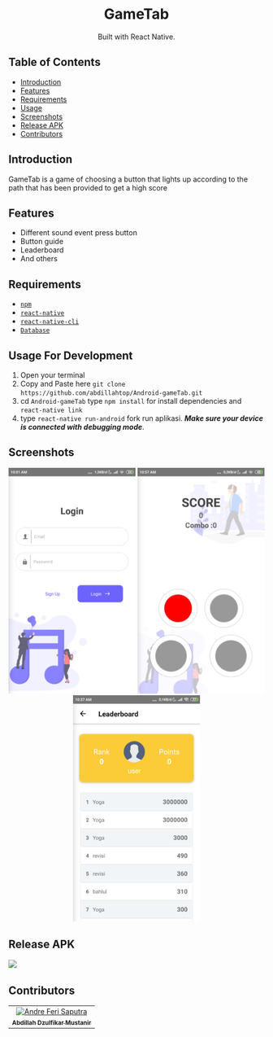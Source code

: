 <h1 align="center">GameTab</h1>

<p align="center">
  Built with React Native.
</p>

## Table of Contents

- [Introduction](#introduction)
- [Features](#features)
- [Requirements](#requirements)
- [Usage](#usage-for-development)
- [Screenshots](#screenshots)
- [Release APK](#release-apk)
- [Contributors](#contributors)

## Introduction
GameTab is a game of choosing a button that lights up according to the path that has been provided to get a high score

## Features
* Different sound event press button
* Button guide
* Leaderboard
* And others

## Requirements
* [`npm`](https://www.npmjs.com/get-npm)
* [`react-native`](https://facebook.github.io/react-native/docs/getting-started)
* [`react-native-cli`](https://facebook.github.io/react-native/docs/getting-started)
* [`Database`](https://console.firebase.google.com)

## Usage For Development
1. Open your terminal
2. Copy and Paste here `git clone https://github.com/abdillahtop/Android-gameTab.git`
3. cd `Android-gameTab` type `npm install` for install dependencies and `react-native link`
4. type `react-native run-android` fork run aplikasi. ***Make sure your device is connected with debugging mode***.

## Screenshots
<div align="center">
    <img width="250" src="./src/Assets/screenshot/login.png"> 
    <img width="250" src="./src/Assets/screenshot/gameplay.png">
    <img width="250" src="./src/Assets/screenshot/leaderboard.png">
</div>


## Release APK
<a href="https://drive.google.com/uc?id=10pw40-bVI3rJSoxKgnsHlUG5VwetwzxB&export=download">
  <img src="https://img.shields.io/badge/Download%20on%20the-Google%20Drive-blue.svg?style=popout&logo=google-drive"/>
</a>

## Contributors
<center>
  <table>
    <tr>
      <td align="center">
        <a href="https://github.com/abdillahtop">
          <img width="100" src="https://avatars3.githubusercontent.com/u/50162090?s=460&v=4" alt="Andre Feri Saputra"><br/>
          <sub><b>Abdillah Dzulfikar Mustanir</b></sub>
        </a>
      </td>
    </tr>
  </table>
</center>
